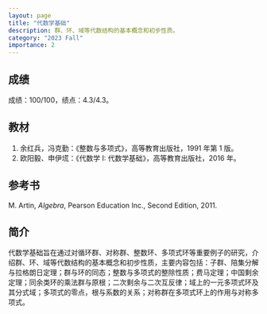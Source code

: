 ```yaml
---
layout: page
title: "代数学基础"
description: 群、环、域等代数结构的基本概念和初步性质。
category: "2023 Fall"
importance: 2
---
```


## 成绩

成绩：100/100，绩点：4.3/4.3。

## 教材

1. 余红兵，冯克勤：《整数与多项式》，高等教育出版社，1991 年第 1 版。
2. 欧阳毅、申伊塃：《代数学 I: 代数学基础》，高等教育出版社，2016 年。

## 参考书

M. Artin, _Algebra_, Pearson Education Inc., Second Edition, 2011.

## 简介

代数学基础旨在通过对循环群、对称群、整数环、多项式环等重要例子的研究，介绍群、环、域等代数结构的基本概念和初步性质，主要内容包括：子群、陪集分解与拉格朗日定理；群与环的同态；整数与多项式的整除性质；费马定理；中国剩余定理；同余类环的乘法群与原根；二次剩余与二次互反律；域上的一元多项式环及其分式域；多项式的零点，根与系数的关系；对称群在多项式环上的作用与对称多项式。
